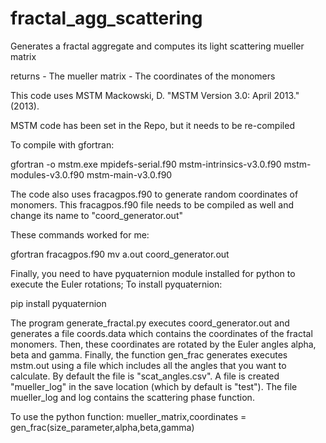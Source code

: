 # fractal_agg_scattering
Generates a fractal aggregate and computes its light scattering mueller matrix

returns - The mueller matrix
	- The coordinates of the monomers


This code uses MSTM 
Mackowski, D. "MSTM Version 3.0: April 2013." (2013).

MSTM code has been set in the Repo, but it needs to be re-compiled 

To compile with gfortran:

gfortran -o mstm.exe mpidefs-serial.f90 mstm-intrinsics-v3.0.f90 mstm-modules-v3.0.f90 mstm-main-v3.0.f90

The code also uses fracagpos.f90 to generate random coordinates of monomers. This fracagpos.f90 file needs to be compiled as well and change its name to "coord_generator.out"

These commands worked for me:

gfortran fracagpos.f90
mv a.out coord_generator.out

Finally, you need to have pyquaternion module installed for python to execute the Euler rotations; To install pyquaternion:

pip install pyquaternion

The program generate_fractal.py executes coord_generator.out and generates a file coords.data which contains the coordinates of the fractal monomers. Then, these coordinates are rotated by the Euler angles alpha, beta and gamma. Finally, the function gen_frac generates executes mstm.out using a file which includes all the angles that you want to calculate. By default the file is "scat_angles.csv". A file is created "mueller_log" in the save location (which by default is "test"). The file mueller_log and log contains the scattering phase function. 

To use the python function:
mueller_matrix,coordinates = gen_frac(size_parameter,alpha,beta,gamma) 





